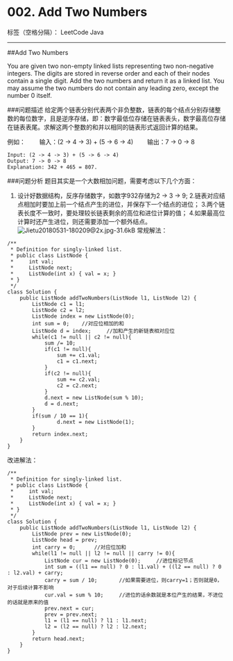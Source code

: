 ﻿# 002. Add Two Numbers

标签（空格分隔）： LeetCode Java

---
##Add Two Numbers

You are given two non-empty linked lists representing two non-negative integers. The digits are stored in reverse order and each of their nodes contain a single digit. Add the two numbers and return it as a linked list.
You may assume the two numbers do not contain any leading zero, except the number 0 itself.

###问题描述
给定两个链表分别代表两个非负整数，链表的每个结点分别存储整数的每位数字，且是逆序存储，即：数字最低位存储在链表表头，数字最高位存储在链表表尾。求解这两个整数的和并以相同的链表形式返回计算的结果。

例如：   输入：(2 -> 4 -> 3) + (5 -> 6 -> 4)   输出：7 -> 0 -> 8
```
Input: (2 -> 4 -> 3) + (5 -> 6 -> 4)
Output: 7 -> 0 -> 8
Explanation: 342 + 465 = 807.
```
###问题分析
题目其实是一个大数相加问题，需要考虑以下几个方面：
1. 设计好数据结构，反序存储数字，如数字932存储为2 -> 3 -> 9;
2.链表对应结点相加时要加上前一个结点产生的进位，并保存下一个结点的进位；
3.两个链表长度不一致时，要处理较长链表剩余的高位和进位计算的值；
4.如果最高位计算时还产生进位，则还需要添加一个额外结点。
![Jietu20180531-180209@2x.jpg-31.6kB][1]
常规解法：
```
/**
 * Definition for singly-linked list.
 * public class ListNode {
 *     int val;
 *     ListNode next;
 *     ListNode(int x) { val = x; }
 * }
 */
class Solution {
    public ListNode addTwoNumbers(ListNode l1, ListNode l2) {
        ListNode c1 = l1;
        ListNode c2 = l2;
        ListNode index = new ListNode(0);
        int sum = 0;    //对应位相加的和
        ListNode d = index;     //加和产生的新链表相对应位
        while(c1 != null || c2 != null){
            sum /= 10;
            if(c1 != null){
                sum += c1.val;
                c1 = c1.next;
            }
            if(c2 != null){
                sum += c2.val;
                c2 = c2.next;
            }
            d.next = new ListNode(sum % 10);
            d = d.next;
        }
        if(sum / 10 == 1){
                d.next = new ListNode(1);
        }
        return index.next;
    }
}
```
改进解法：
```
/**
 * Definition for singly-linked list.
 * public class ListNode {
 *     int val;
 *     ListNode next;
 *     ListNode(int x) { val = x; }
 * }
 */
class Solution {
    public ListNode addTwoNumbers(ListNode l1, ListNode l2) {
        ListNode prev = new ListNode(0);
        ListNode head = prev;
        int carry = 0;      //对应位加和
        while(l1 != null || l2 != null || carry != 0){
            ListNode cur = new ListNode(0);     //进位标记节点
            int sum = ((l1 == null) ? 0 : l1.val) + ((l2 == null) ? 0 : l2.val) + carry;
            carry = sum / 10;       //如果需要进位，则carry=1；否则就是0，对于后续计算不影响
            cur.val = sum % 10;     //进位的话余数就是本位产生的结果，不进位的话就是原来的值
            prev.next = cur;
            prev = prev.next;
            l1 = (l1 == null) ? l1 : l1.next;
            l2 = (l2 == null) ? l2 : l2.next;
        }     
        return head.next;
    }
}
```

  [1]: http://static.zybuluo.com/zt110e5/idgfgc9kmb27vag08srz7avs/Jietu20180531-180209@2x.jpg